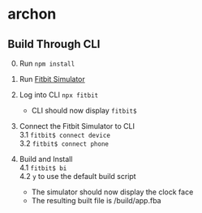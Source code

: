 # archon

## Build Through CLI

0. Run `npm install`

1. Run [Fitbit Simulator](https://simulator-updates.fitbit.com/download/latest/win)
2. Log into CLI `npx fitbit`  
   - CLI should now display `fitbit$`
3. Connect the Fitbit Simulator to CLI  
  3.1 `fitbit$ connect device`  
  3.2 `fitbit$ connect phone`
4. Build and Install  
  4.1 `fitbit$ bi`  
  4.2 `y` to use the default build script
    - The simulator should now display the clock face
    - The resulting built file is /build/app.fba